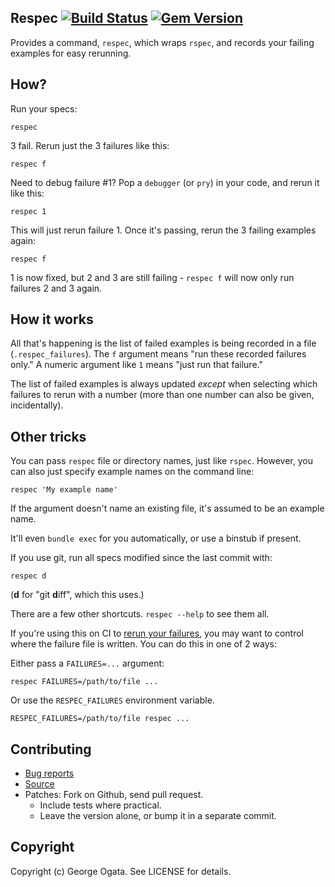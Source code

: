 ## Respec [![Build Status](https://travis-ci.org/oggy/respec.png)](https://travis-ci.org/oggy/respec) [![Gem Version](https://badge.fury.io/rb/respec.svg)](http://badge.fury.io/rb/respec)

Provides a command, `respec`, which wraps `rspec`, and records your
failing examples for easy rerunning.

## How?

Run your specs:

    respec

3 fail. Rerun just the 3 failures like this:

    respec f

Need to debug failure #1? Pop a `debugger` (or `pry`) in your code, and rerun it
like this:

    respec 1

This will just rerun failure 1. Once it's passing, rerun the 3 failing
examples again:

    respec f

1 is now fixed, but 2 and 3 are still failing - `respec f` will now
only run failures 2 and 3 again.

## How it works

All that's happening is the list of failed examples is being recorded
in a file (`.respec_failures`). The `f` argument means "run these
recorded failures only." A numeric argument like `1` means "just run
that failure."

The list of failed examples is always updated _except_ when selecting
which failures to rerun with a number (more than one number can also
be given, incidentally).

## Other tricks

You can pass `respec` file or directory names, just like
`rspec`. However, you can also just specify example names on the
command line:

    respec 'My example name'

If the argument doesn't name an existing file, it's assumed to be an
example name.

It'll even `bundle exec` for you automatically, or use a binstub if present.

If you use git, run all specs modified since the last commit with:

    respec d

(**d** for "git **d**iff", which this uses.)

There are a few other shortcuts. `respec --help` to see them all.

If you're using this on CI to [rerun your failures][junit-merge], you may want
to control where the failure file is written. You can do this in one of 2 ways:

Either pass a `FAILURES=...` argument:

    respec FAILURES=/path/to/file ...

Or use the `RESPEC_FAILURES` environment variable.

    RESPEC_FAILURES=/path/to/file respec ...

[junit-merge]: https://github.com/oggy/junit_merge

## Contributing

 * [Bug reports](https://github.com/oggy/respec/issues)
 * [Source](https://github.com/oggy/respec)
 * Patches: Fork on Github, send pull request.
   * Include tests where practical.
   * Leave the version alone, or bump it in a separate commit.

## Copyright

Copyright (c) George Ogata. See LICENSE for details.
